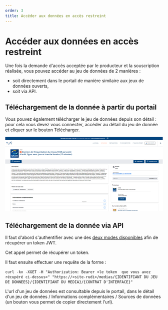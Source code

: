 ```yaml
---
order: 3
title: Accéder aux données en accès restreint
---
```


# Accéder aux données en accès restreint

Une fois la demande d'accès acceptée par le producteur et la souscription réalisée, vous pouvez accéder au jeu de données de 2 manières :
* soit directement dans le portail de manière similaire aux jeux de données ouverts,
* soit via API.

## Téléchargement de la donnée à partir du portail

Vous pouvez également télécharger le jeu de données depuis son détail : pour cela vous devez vous connecter, accéder au détail du jeu de donnée et cliquer sur le bouton Télécharger.

![Télécharger depuis le portail](/assets/images/restricted-data/download.png)


## Téléchargement de la donnée via API

Il faut d'abord s'authentifier avec une des [deux modes disponibles](../_authentification/authentification.md) afin de récupérer un token JWT.

Cet appel permet de récupérer un token.

Il faut ensuite effectuer une requête de la forme :

```
curl -kv -XGET -H "Authorization: Bearer <le token  que vous avez récupéré ci-dessus>" "https://<site-rudi>/medias/{IDENTIFIANT DU JEU DE DONNEES}/{IDENTIFIANT DU MEDIA}/{CONTRAT D'INTERFACE}"
```

L'url d'un jeu de données est consultable depuis le portail, dans le détail d'un jeu de données / Informations complémentaires / Sources de données (un bouton vous permet de copier directement l'url).


